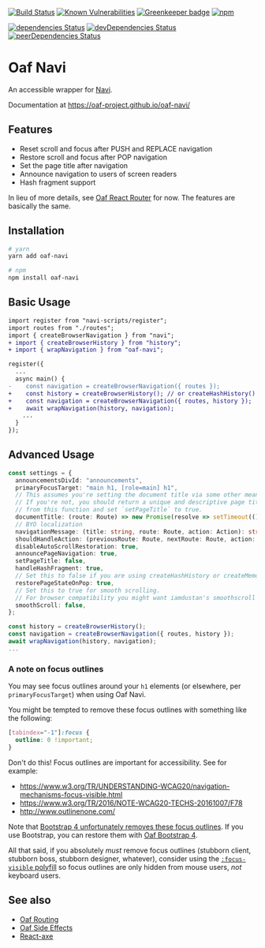 [![Build Status](https://travis-ci.org/oaf-project/oaf-navi.svg?branch=master)](https://travis-ci.org/oaf-project/oaf-navi)
[![Known Vulnerabilities](https://snyk.io/test/github/oaf-project/oaf-navi/badge.svg?targetFile=package.json)](https://snyk.io/test/github/oaf-project/oaf-navi?targetFile=package.json)
[![Greenkeeper badge](https://badges.greenkeeper.io/oaf-project/oaf-navi.svg)](https://greenkeeper.io/)
[![npm](https://img.shields.io/npm/v/oaf-navi.svg)](https://www.npmjs.com/package/oaf-navi)

[![dependencies Status](https://david-dm.org/oaf-project/oaf-navi/status.svg)](https://david-dm.org/oaf-project/oaf-navi)
[![devDependencies Status](https://david-dm.org/oaf-project/oaf-navi/dev-status.svg)](https://david-dm.org/oaf-project/oaf-navi?type=dev)
[![peerDependencies Status](https://david-dm.org/oaf-project/oaf-navi/peer-status.svg)](https://david-dm.org/oaf-project/oaf-navi?type=peer)

# Oaf Navi
An accessible wrapper for [Navi](https://github.com/frontarm/navi).

Documentation at https://oaf-project.github.io/oaf-navi/

## Features

* Reset scroll and focus after PUSH and REPLACE navigation
* Restore scroll and focus after POP navigation
* Set the page title after navigation
* Announce navigation to users of screen readers
* Hash fragment support

In lieu of more details, see [Oaf React Router](https://github.com/oaf-project/oaf-react-router/blob/master/README.md#features) for now. The features are basically the same.

## Installation

```sh
# yarn
yarn add oaf-navi

# npm
npm install oaf-navi
```

## Basic Usage

```diff
import register from "navi-scripts/register";
import routes from "./routes";
import { createBrowserNavigation } from "navi";
+ import { createBrowserHistory } from "history";
+ import { wrapNavigation } from "oaf-navi";

register({
  ...
  async main() {
-    const navigation = createBrowserNavigation({ routes });
+    const history = createBrowserHistory(); // or createHashHistory()
+    const navigation = createBrowserNavigation({ routes, history });
+    await wrapNavigation(history, navigation);
    ...
  }
});
```

## Advanced Usage

```typescript
const settings = {
  announcementsDivId: "announcements",
  primaryFocusTarget: "main h1, [role=main] h1",
  // This assumes you're setting the document title via some other means (e.g. React Helmet).
  // If you're not, you should return a unique and descriptive page title for each page
  // from this function and set `setPageTitle` to true.
  documentTitle: (route: Route) => new Promise(resolve => setTimeout(() => resolve(document.title))),
  // BYO localization
  navigationMessage: (title: string, route: Route, action: Action): string => `Navigated to ${title}.`,
  shouldHandleAction: (previousRoute: Route, nextRoute: Route, action: Action) => true,
  disableAutoScrollRestoration: true,
  announcePageNavigation: true,
  setPageTitle: false,
  handleHashFragment: true,
  // Set this to false if you are using createHashHistory or createMemoryHistory.
  restorePageStateOnPop: true,
  // Set this to true for smooth scrolling.
  // For browser compatibility you might want iamdustan's smoothscroll polyfill https://github.com/iamdustan/smoothscroll
  smoothScroll: false,
};

const history = createBrowserHistory();
const navigation = createBrowserNavigation({ routes, history });
await wrapNavigation(history, navigation);
...
```

### A note on focus outlines
You may see focus outlines around your `h1` elements (or elsewhere, per `primaryFocusTarget`) when using Oaf Navi.

You might be tempted to remove these focus outlines with something like the following:
```css
[tabindex="-1"]:focus {
  outline: 0 !important;
}
```

Don't do this! Focus outlines are important for accessibility. See for example:

* https://www.w3.org/TR/UNDERSTANDING-WCAG20/navigation-mechanisms-focus-visible.html
* https://www.w3.org/TR/2016/NOTE-WCAG20-TECHS-20161007/F78
* http://www.outlinenone.com/

Note that [Bootstrap 4 unfortunately removes these focus outlines](https://github.com/twbs/bootstrap/issues/28425). If you use Bootstrap, you can restore them with [Oaf Bootstrap 4](https://github.com/oaf-project/oaf-bootstrap-4).

All that said, if you absolutely _must_ remove focus outlines (stubborn client, stubborn boss, stubborn designer, whatever), consider using the [`:focus-visible` polyfill](https://github.com/WICG/focus-visible) so focus outlines are only hidden from mouse users, _not_ keyboard users.

## See also
* [Oaf Routing](https://github.com/oaf-project/oaf-routing)
* [Oaf Side Effects](https://github.com/oaf-project/oaf-side-effects)
* [React-axe](https://github.com/dequelabs/react-axe)
